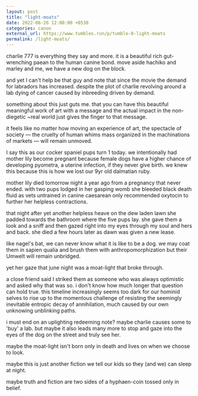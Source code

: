 ```yaml
---
layout: post
title: "light-moats"
date: 2022-06-26 12:00:00 +0530
categories: canon
external_url: https://www.tumbles.run/p/tumble-0-light-moats
permalink: /light-moats/
---
```

charlie 777 is everything they say and more. it is a beautiful rich gut-wrenching paean to the human canine bond. move aside hachiko and marley and me, we have a new dog on the block.

and yet I can't help be that guy and note that since the movie the demand for labradors has increased. despite the plot of charlie revolving around a lab dying of cancer caused by inbreeding driven by demand.

something about this just guts me. that you can have this beautiful meaningful work of art with a message and the actual impact in the non-diegetic ~real world just gives the finger to that message.

it feels like no matter how moving an experience of art, the spectacle of society — the cruelty of human whims mass organized in the machinations of markets — will remain unmoved.

I say this as our cocker spaniel pups turn 1 today. we intentionally had mother lily become pregnant because female dogs have a higher chance of developing pyometra, a uterine infection, if they never give birth. we knew this because this is how we lost our 9yr old dalmatian ruby.

mother lily died tomorrow night a year ago from a pregnancy that never ended. with two pups lodged in her gasping womb she bleeded black death fluid as vets untrained in canine caesarean only recommended oxytocin to further her helpless contractions.

that night after yet another helpless heave on the dew laden lawn she padded towards the bathroom where the five pups lay. she gave them a look and a sniff and then gazed right into my eyes through my soul and hers and back. she died a few hours later as dawn was given a new lease.

like nagel's bat, we can never know what it is like to be a dog. we may coat them in sapien qualia and brush them with anthropomorphization but their Umwelt will remain unbridged.

yet her gaze that june night was a moat-light that broke through.

a close friend said I striked them as someone who was always optimistic and asked why that was so. i don't know how much longer that question can hold true. this timeline increasingly seems too dark for our hominid selves to rise up to the momentous challenge of resisting the seemingly inevitable entropic decay of annihilation, much caused by our own unknowing unblinking paths.

i must end on an uplighting redeeming note? maybe charlie causes some to 'buy' a lab. but maybe it also leads many more to stop and gaze into the eyes of the dog on the street and truly see her.

maybe the moat-light isn't born only in death and lives on when we choose to look.

maybe this is just another fiction we tell our kids so they (and we) can sleep at night.

maybe truth and fiction are two sides of a hyphaen-coin tossed only in belief.
